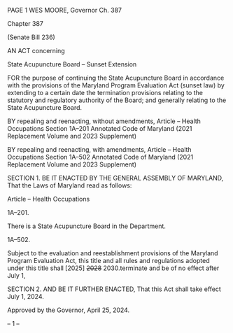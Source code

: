 PAGE 1
WES MOORE, Governor Ch. 387

Chapter 387

(Senate Bill 236)

AN ACT concerning

State Acupuncture Board – Sunset Extension

FOR the purpose of continuing the State Acupuncture Board in accordance with the
provisions of the Maryland Program Evaluation Act (sunset law) by extending to a
certain date the termination provisions relating to the statutory and regulatory
authority of the Board; and generally relating to the State Acupuncture Board.

BY repealing and reenacting, without amendments,
Article – Health Occupations
Section 1A–201
Annotated Code of Maryland
(2021 Replacement Volume and 2023 Supplement)

BY repealing and reenacting, with amendments,
Article – Health Occupations
Section 1A–502
Annotated Code of Maryland
(2021 Replacement Volume and 2023 Supplement)

SECTION 1. BE IT ENACTED BY THE GENERAL ASSEMBLY OF MARYLAND,
That the Laws of Maryland read as follows:

Article – Health Occupations

1A–201.

There is a State Acupuncture Board in the Department.

1A–502.

Subject to the evaluation and reestablishment provisions of the Maryland Program
Evaluation Act, this title and all rules and regulations adopted under this title shall
[2025] ~~2028~~ 2030.terminate and be of no effect after July 1,

SECTION 2. AND BE IT FURTHER ENACTED, That this Act shall take effect July
1, 2024.

Approved by the Governor, April 25, 2024.

– 1 –